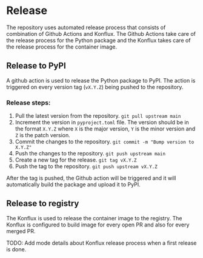 # Release

The repository uses automated release process that consists of combination of
Github Actions and Konflux. The Github Actions take care of the release process
for the Python package and the Konflux takes care of the release process for the
container image.

## Release to PyPI
A github action is used to release the Python package to PyPI. The action is
triggered on every version tag (`vX.Y.Z`) being pushed to the repository.

### Release steps:
1. Pull the latest version from the repository. `git pull upstream main`
2. Increment the version in `pyproject.toml` file. The version should be in the format
   `X.Y.Z` where `X` is the major version, `Y` is the minor version and `Z` is
   the patch version.
3. Commit the changes to the repository. `git commit -m "Bump version to X.Y.Z"`
4. Push the changes to the repository. `git push upstream main`
5. Create a new tag for the release. `git tag vX.Y.Z`
6. Push the tag to the repository. `git push upstream vX.Y.Z`

After the tag is pushed, the Github action will be triggered and it will
automatically build the package and upload it to PyPI.

## Release to registry
The Konflux is used to release the container image to the registry. The Konflux
is configured to build image for every open PR and also for every merged PR.

TODO: Add mode details about Konflux release process when a first release is done.
